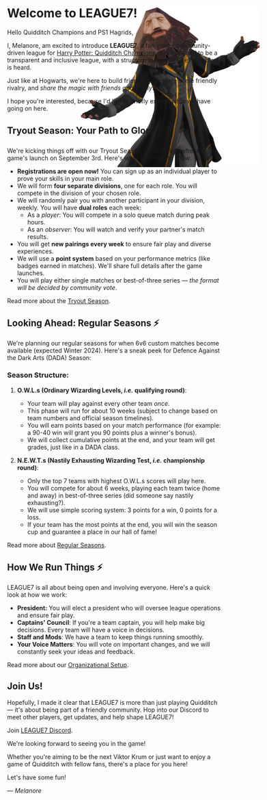 
<img src="images/l7hagridhalf.png" alt="alt text" width="420"  style="position:absolute;top:92px;left:400px;z-index:-1" >

# Welcome to LEAGUE7!
 
Hello Quidditch Champions and PS1 Hagrids,

<div class="ps1hagridcontainer-top" style="z-index:2">

I, Melanore, am excited to introduce <b>LEAGUE7</b>, a fan-made, community-driven league for [Harry Potter: Quidditch Champions](https://www.quidditchchampions.com/en-us). It is designed to be a transparent and inclusive league, with a structure that ensures every voice is heard. 

</div>
<div class="ps1hagridcontainer-mid" style="z-index:2">

Just like at Hogwarts, we're here to build friendships, create some friendly rivalry, and *share the magic with friends and family*. 

</div>
<div class="ps1hagridcontainer-bottom" style="z-index:2">

I hope you're interested, because I'd like to briefly explain what we have going on here.

</div>

## Tryout Season: Your Path to Glory :zap:

We're kicking things off with our Tryout Season, starting right after the game's launch on September 3rd. Here's what you need to know:

- **Registrations are open now!** You can sign up as an individual player to prove your skills in your main role.
- We will form **four separate divisions**, one for each role. You will compete in the division of your chosen role.
- We will randomly pair you with another participant in your division, weekly. You will have **dual roles** each week:
  - As a *player*: You will compete in a solo queue match during peak hours.
  - As an *observer*: You will watch and verify your partner's match results.
- You will get **new pairings every week** to ensure fair play and diverse experiences.
- We will use a **point system** based on your performance metrics (like badges earned in matches). We'll share full details after the game launches.
- You will play either single matches or best-of-three series &mdash; *the format will be decided by community vote*.

Read more about the <span style="color:#ffbd00">[Tryout Season](tryout-season.md)</span>. 

## Looking Ahead: Regular Seasons :zap:

We're planning our regular seasons for when 6v6 custom matches become available (expected Winter 2024). Here's a sneak peek for Defence Against the Dark Arts (DADA) Season:

### Season Structure:
1. **O.W.L.s (Ordinary Wizarding Levels, *i.e.* qualifying round)**:
   - Your team will play against every other team *once*.
   - This phase will run for about 10 weeks (subject to change based on team numbers and official season timelines).
   - You will earn points based on your match performance (for example: a 90-40 win will grant you 90 points plus a winner's bonus).
   - We will collect cumulative points at the end, and your team will get grades, just like in a DADA class.

2. **N.E.W.T.s (Nastily Exhausting Wizarding Test, *i.e.* championship round)**:
   - Only the top 7 teams with highest O.W.L.s scores will play here.
   - You will compete for about 6 weeks, playing each team twice (home and away) in best-of-three series (did someone say nastily exhausting?).
   - We will use simple scoring system: 3 points for a win, 0 points for a loss.
   - If your team has the most points at the end, you will win the season cup and guarantee a place in our hall of fame!

Read more about <span style="color:#ffbd00">[Regular Seasons](seasonal-guidelines.md)</span>. 

## How We Run Things :zap:

LEAGUE7 is all about being open and involving everyone. Here's a quick look at how we work:
- **President:** You will elect a president who will oversee league operations and ensure fair play.
- **Captains' Council**: If you're a team captain, you will help make big decisions. Every team will have a voice in decisions.
- **Staff and Mods**: We have a team to keep things running smoothly.
- **Your Voice Matters**: You will vote on important changes, and we will constantly seek your ideas and feedback.

Read more about our <span style="color:#ffbd00">[Organizational Setup](organizational-guidelines.md)</span>. 

## Join Us!

Hopefully, I made it clear that LEAGUE7 is more than just playing Quidditch &mdash; it's about being part of a friendly community. Hop into our Discord to meet other players, get updates, and help shape LEAGUE7!

Join <span style="color:#ffbd00">[LEAGUE7 Discord](https://discord.gg/nekcxCwrHc)</span>.

We're looking forward to seeing you in the game!

Whether you're aiming to be the next Viktor Krum or just want to enjoy a game of Quidditch with fellow fans, there's a place for you here! 

Let's have some fun!

&mdash; *Melanore*

